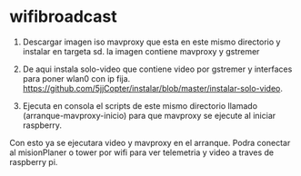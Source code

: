 # wifibroadcast
1. Descargar imagen iso mavproxy que esta en este mismo directorio y instalar en targeta sd.
la imagen contiene mavproxy y gstremer

2. De aqui instala solo-video que contiene video por gstremer y interfaces para poner wlan0 con ip fija.
https://github.com/5jjCopter/instalar/blob/master/instalar-solo-video.


3. Ejecuta en consola el scripts de este mismo directorio llamado (arranque-mavproxy-inicio) para que mavproxy se ejecute al iniciar raspberry.

Con esto ya se ejecutara video y mavproxy en el arranque.
Podra conectar al misionPlaner o tower por wifi para ver telemetria y video a traves de raspberry pi.
 

